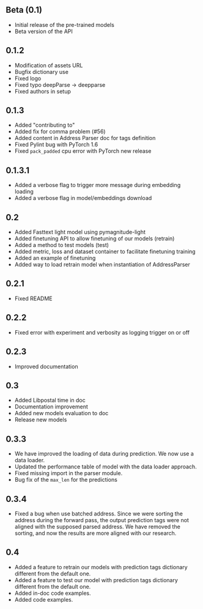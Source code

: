 ## Beta (0.1)

- Initial release of the pre-trained models
- Beta version of the API

## 0.1.2

- Modification of assets URL
- Bugfix dictionary use
- Fixed logo
- Fixed typo deepParse -> deepparse
- Fixed authors in setup

## 0.1.3

- Added "contributing to"
- Added fix for comma problem (#56)
- Added content in Address Parser doc for tags definition
- Fixed Pylint bug with PyTorch 1.6
- Fixed `pack_padded` cpu error with PyTorch new release

## 0.1.3.1

- Added a verbose flag to trigger more message during embedding loading
- Added a verbose flag in model/embeddings download

## 0.2

- Added Fasttext light model using pymagnitude-light
- Added finetuning API to allow finetuning of our models (retrain)
- Added a method to test models (test)
- Added metric, loss and dataset container to facilitate finetuning training
- Added an example of finetuning
- Added way to load retrain model when instantiation of AddressParser

## 0.2.1

- Fixed README

## 0.2.2

- Fixed error with experiment and verbosity as logging trigger on or off

## 0.2.3

- Improved documentation

## 0.3

- Added Libpostal time in doc
- Documentation improvement
- Added new models evaluation to doc
- Release new models

## 0.3.3

- We have improved the loading of data during prediction. We now use a data loader.
- Updated the performance table of model with the data loader approach.
- Fixed missing import in the parser module.
- Bug fix of the `max_len` for the predictions

## 0.3.4

- Fixed a bug when use batched address. Since we were sorting the address during the forward pass, the output prediction 
  tags were not aligned with the supposed parsed address. We have removed the sorting, and now the results are more 
  aligned with our research.
  
## 0.4

- Added a feature to retrain our models with prediction tags dictionary different from the default one.
- Added a feature to test our model with prediction tags dictionary different from the default one.
- Added in-doc code examples.
- Added code examples.